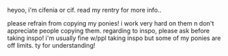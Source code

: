 heyoo, i'm cifenia or cif. read my rentry for more info..

please refrain from copying my ponies! i work very hard on them n don't appreciate people copying them.
regarding to inspo, please ask before taking inspo! i'm usually fine w/ppl taking inspo but some of my ponies are off limits. ty for understanding!




<!---
cifenia/cifenia is a ✨ special ✨ repository because its `README.md` (this file) appears on your GitHub profile.
You can click the Preview link to take a look at your changes.
--->
